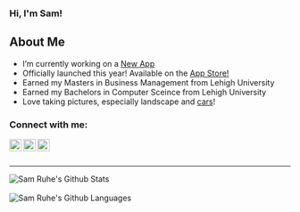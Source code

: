 ### Hi, I'm Sam!

## About Me
- I’m currently working on a [New App][app_website]
- Officially launched this year! Available on the [App Store!][app_store_website]
- Earned my Masters in Business Management from Lehigh University
- Earned my Bachelors in Computer Sceince from Lehigh University
- Love taking pictures, especially landscape and [cars][photo_website]!

### Connect with me:

[<img align="left" alt="Sam Ruhe | LinkedIn" width="22px" src="https://cdn.jsdelivr.net/npm/simple-icons@v3/icons/linkedin.svg" />][linkedin]
[<img align="left" alt="Sam Ruhe | Instagram" width="22px" src="https://cdn.jsdelivr.net/npm/simple-icons@v3/icons/instagram.svg" />][instagram]
[<img align="left" alt="Sam Ruhe | Twitter" width="22px" src="https://cdn.jsdelivr.net/npm/simple-icons@v3/icons/twitter.svg" />][twitter]


<br />
<br />

---

<img align="left" alt="Sam Ruhe's Github Stats" src="https://github-readme-stats.vercel.app/api?username=samruhe&show_icons=true&hide_border=true&count_private=true&hide=stars,prs,contribs" />

<br />
<br />

<img align="left" alt="Sam Ruhe's Github Languages" src="https://github-readme-stats.vercel.app/api/top-langs/?username=samruhe&layout=compact&hide_border=true" />


[app_website]: https://ruhigmers.com/gea
[photo_website]: https://samruhe.com
[ruhigmers]: https://ruhigmers.com
[twitter]: https://twitter.com/samruhe
[instagram]: https://instagram.com/vixltsdn
[linkedin]: https://linkedin.com/in/samruhe
[app_store_website]: https://apps.apple.com/us/app/gea/id1541526581
